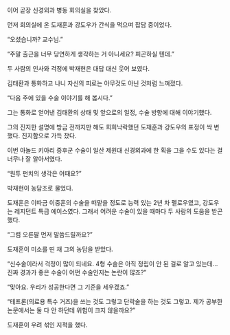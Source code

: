 이어 곧장 신경외과 병동 회의실을 찾았다.

먼저 회의실에 온 도재훈과 강도우가 간식을 먹으며 잡담 중이었다.

“오셨습니까? 교수님.”

“주말 출근을 너무 당연하게 생각하는 거 아니세요? 피곤하실 텐데.”

두 사람의 인사와 걱정에 박재현은 대답 대신 웃어 보였다.

김태환과 통화하고 나니 자신의 피로는 아무것도 아닌 것처럼 느껴졌다.

“다음 주에 있을 수술 이야기를 해 봅시다.”

그는 통화로 얻어낸 김태환의 상태 및 앞으로의 일정, 수술 방향에 대해 이야기했다.

그의 진지한 설명에 방금 전까지만 해도 희희낙락했던 도재훈과 강도우의 표정이 싹 변했다. 진지함으로 가득 찼다.

이번 아놀드 키아리 증후군 수술이 일산 제원대 신경외과에 한 획을 그을 수도 있다는 걸 너무나 잘 알아서였다.

“원투 펀치의 생각은 어때요?”

박재현이 농담조로 물었다.

도재훈은 이따금 이중훈의 수술을 떠맡을 정도로 능력 있는 2년 차 펠로우였고, 강도우는 레지던트 특급 에이스였다. 그래서 어려운 수술이 있을 때마다 두 사람의 도움을 받곤 했다.

“그럼 오른팔 먼저 말씀드릴까요?”

도재훈이 미소를 띤 채 그의 농담을 받았다.

“신수술이라서 걱정이 많이 되네요. 4형 수술은 아직 정립이 안 된 걸로 알고 있는데… 진짜 경과가 좋은 수술이 어떤 수술인지는 논란이 많죠?”

“맞아요. 우리가 성공한다면 그 기준을 세우겠죠.”

“테프론(의료용 특수 거즈)을 쓰는 것도 그렇고 단락술을 하는 것도 그렇고. 제가 공부한 논문에서는 둘 다 안 하던데 위험이 크지 않을까요?”

도재훈이 우려 섞인 지적을 했다.